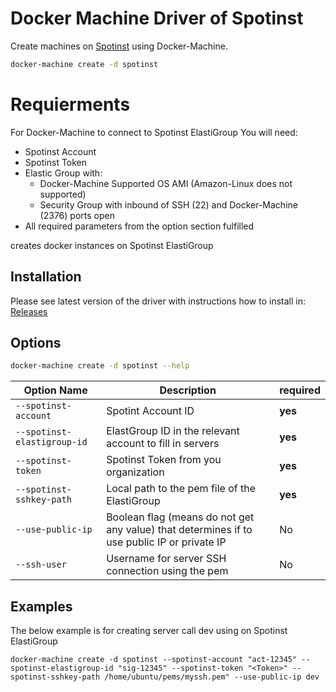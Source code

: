 <!--[metadata]>
+++
title = "Spotinst Driver for Docker Machine"
description = "Spotinst Driver for Docker Machine"
keywords = ["machine, spotinst, driver"]
[menu.main]
+++
<![end-metadata]-->
# Docker Machine Driver of Spotinst

Create machines on [Spotinst](https://spotinst.com/) using Docker-Machine.

```bash
docker-machine create -d spotinst
```

# Requierments
For Docker-Machine to connect to Spotinst ElastiGroup You will need:
 * Spotinst Account
 * Spotinst Token
 * Elastic Group with:
    * Docker-Machine Supported OS AMI (Amazon-Linux does not supported)
    * Security Group with inbound of SSH (22) and Docker-Machine (2376) ports open
 * All required parameters from the option section fulfilled
    
 

creates docker instances on Spotinst ElastiGroup


## Installation

Please see latest version of the driver with instructions how to install in: [Releases](https://github.com/spotinst/docker-machine-driver-spotinst/releases)

## Options

```bash
docker-machine create -d spotinst --help
```
 Option Name                                          | Description                                           | required
------------------------------------------------------|------------------------------------------------------|----|
``--spotinst-account`` |Spotint Account ID |**yes**|
``--spotinst-elastigroup-id``|ElastGroup ID in the relevant account to fill in servers| **yes** |
``--spotinst-token``|Spotinst Token from you organization| **yes** |
``--spotinst-sshkey-path``|Local path to the pem file of the ElastiGroup| **yes** |
``--use-public-ip``|Boolean flag (means do not get any value) that determines if to use public IP or private IP| No |
``--ssh-user``|Username for server SSH connection using the pem| No |

## Examples

The below example is for creating server call dev using on Spotinst ElastiGroup 
```apple js
docker-machine create -d spotinst --spotinst-account "act-12345" --spotinst-elastigroup-id "sig-12345" --spotinst-token "<Token>" --spotinst-sshkey-path /home/ubuntu/pems/myssh.pem" --use-public-ip dev
```



